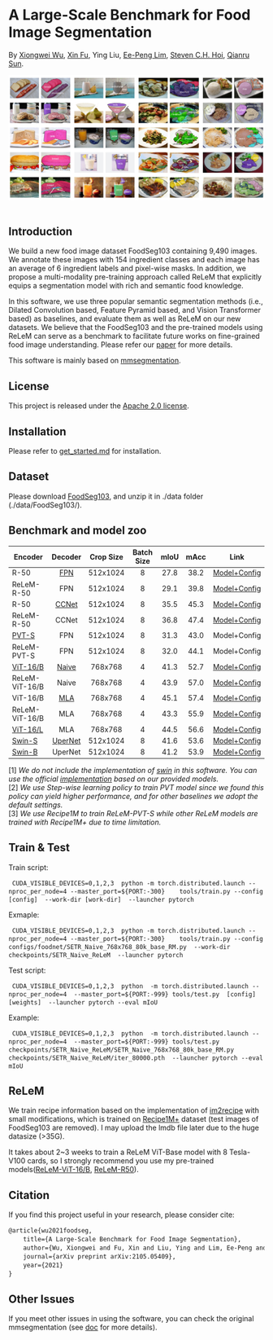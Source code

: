 # A Large-Scale Benchmark for Food Image Segmentation

By [Xiongwei Wu](http://xiongweiwu.github.io/), [Xin Fu](https://xinfu607.github.io/), Ying Liu, [Ee-Peng Lim](http://www.mysmu.edu/faculty/eplim/), [Steven C.H. Hoi](https://sites.google.com/view/stevenhoi/home/), [Qianru Sun](https://qianrusun.com/).

<div align="center">
  <img src="resources/foodseg103.png" width="800"/>
</div>
<br />

## Introduction

We build a new food image dataset FoodSeg103 containing 9,490 images. We annotate these images with 154 ingredient classes and each image has an average of 6 ingredient labels and pixel-wise masks.
In addition, we propose a multi-modality pre-training approach called ReLeM that explicitly equips a segmentation model with rich and semantic food knowledge.

In this software, we use three popular semantic segmentation methods (i.e., Dilated Convolution based, Feature Pyramid based, and Vision Transformer based) as baselines, and evaluate them as well as ReLeM on our new datasets. We believe that the FoodSeg103 and the pre-trained models using ReLeM can serve as a benchmark to facilitate future works on fine-grained food image understanding. Please refer our [paper](https://arxiv.org/abs/2105.05409) for more details.

This software is mainly based on [mmsegmentation](https://github.com/open-mmlab/mmsegmentation/). 

## License

This project is released under the [Apache 2.0 license](LICENSE).


## Installation

Please refer to [get_started.md](docs/get_started.md#installation) for installation. 

## Dataset

Please download [FoodSeg103](https://drive.google.com/file/d/1Ah-YebA_lQdnM1ckbbN2-b28-pXkXroE/view), and unzip it in ./data folder (./data/FoodSeg103/). 



## Benchmark and model zoo


Encoder | Decoder | Crop Size |  Batch Size |mIoU | mAcc | Link
--- |:---:|:---:|:---:|:---:|:---:|:---:
R-50	|	[FPN](https://arxiv.org/abs/1901.02446)   | 512x1024  | 8           |  27.8   |  38.2    | [Model+Config](https://drive.google.com/drive/folders/1CQ5CXxASAoobj7bKqyuvazkeusqMAM4F?usp=sharing)
ReLeM-R-50	|	FPN   | 512x1024  | 8       |  29.1   |  39.8    | [Model+Config](https://drive.google.com/drive/folders/1m7N2EE8jkX67a0lD6GZ4NQgr4gEcWpDU?usp=sharing)
R-50	|	[CCNet](https://arxiv.org/abs/1811.11721)   | 512x1024  | 8       |  35.5   |  45.3    | [Model+Config](https://drive.google.com/drive/folders/1pNPbtrGqCq_Zlina2PCs6X8bIvY9ZZxG?usp=sharing)
ReLeM-R-50	|	CCNet   | 512x1024  | 8   |    36.8 | 47.4     | [Model+Config](https://drive.google.com/drive/folders/1FWwxAsZzDnBbDBEbohqOA8htyWgMLM4U?usp=sharing)
[PVT-S](https://arxiv.org/abs/2102.12122)	|	FPN   | 512x1024  | 8           |   31.3  | 43.0     | Model+Config
ReLeM-PVT-S	|	FPN   | 512x1024  | 8           | 32.0    | 44.1     | Model+Config
[ViT-16/B](https://openreview.net/forum?id=YicbFdNTTy)	|	[Naive](https://arxiv.org/abs/2012.15840)   | 768x768  | 4           | 41.3    |  52.7    | [Model+Config](https://drive.google.com/drive/folders/19b3VG906CA-5kQFaJVk5U6kDxnw9HcWL?usp=sharing)
ReLeM-ViT-16/B	|	Naive   | 768x768  | 4           | 43.9    |  57.0    | [Model+Config](https://drive.google.com/drive/folders/10yKiu8aMeTGphU2CKT2ybeAC3ezgDnXP?usp=sharing)
ViT-16/B	|	[MLA](https://arxiv.org/abs/2012.15840)   | 768x768  | 4           |  45.1   | 57.4     | [Model+Config](https://drive.google.com/drive/folders/17Ht1HQDaBJmS0FXaXGjHk0VQNhAJxrlF?usp=sharing)
ReLeM-ViT-16/B	|	MLA   | 768x768  | 4           | 43.3    | 55.9     | [Model+Config](https://drive.google.com/drive/folders/12OlkStefNmELNLo-xJqc-lE-kPZ7DvPV?usp=sharing)
[ViT-16/L](https://openreview.net/forum?id=YicbFdNTTy)	|	MLA   | 768x768  | 4           |  44.5   |   56.6   | [Model+Config](https://drive.google.com/drive/folders/1PS4uh2zktNc0hh-mSLZkRTqgNnkfh7xu?usp=sharing)
[Swin-S](https://arxiv.org/abs/2103.14030)	|	[UperNet](https://arxiv.org/abs/1807.10221)   | 512x1024  | 8           |  41.6   |  53.6    | [Model+Config](https://drive.google.com/drive/folders/1E5fZga8h65dNZCX1m8zywvB8MwrleFNg?usp=sharing)
[Swin-B](https://arxiv.org/abs/2103.14030)	|	UperNet   | 512x1024  | 8           |  41.2   |  53.9    | [Model+Config](https://drive.google.com/drive/folders/1kqOsH51h1pa-88tbFVUV3mmzTNCGzqd0?usp=sharing)


[1] *We do not include the implementation of [swin](https://arxiv.org/abs/2103.14030) in this software. You can use the official [implementation](https://github.com/SwinTransformer/Swin-Transformer-Semantic-Segmentation) based on our provided models.* \
[2] *We use Step-wise learning policy to train PVT model since we found this policy can yield higher performance, and for other baselines we adopt the default settings.* \
[3] *We use Recipe1M to train ReLeM-PVT-S while other ReLeM models are trained with Recipe1M+ due to time limitation.*



## Train & Test

Train script:

```
 CUDA_VISIBLE_DEVICES=0,1,2,3  python -m torch.distributed.launch --nproc_per_node=4 --master_port=${PORT:-300}    tools/train.py --config [config]  --work-dir [work-dir]  --launcher pytorch
```

Exmaple:

```
 CUDA_VISIBLE_DEVICES=0,1,2,3  python -m torch.distributed.launch --nproc_per_node=4 --master_port=${PORT:-300}    tools/train.py --config configs/foodnet/SETR_Naive_768x768_80k_base_RM.py  --work-dir  checkpoints/SETR_Naive_ReLeM  --launcher pytorch
```

Test script:

```
 CUDA_VISIBLE_DEVICES=0,1,2,3  python  -m torch.distributed.launch --nproc_per_node=4  --master_port=${PORT:-999} tools/test.py  [config]   [weights]  --launcher pytorch --eval mIoU
```

Example:

```
 CUDA_VISIBLE_DEVICES=0,1,2,3  python  -m torch.distributed.launch --nproc_per_node=4  --master_port=${PORT:-999} tools/test.py  checkpoints/SETR_Naive_ReLeM/SETR_Naive_768x768_80k_base_RM.py   checkpoints/SETR_Naive_ReLeM/iter_80000.pth  --launcher pytorch --eval mIoU
```

## ReLeM
We train recipe information based on the implementation of [im2recipe](https://github.com/torralba-lab/im2recipe-Pytorch) with small modifications, which is trained on [Recipe1M+](http://pic2recipe.csail.mit.edu/) dataset (test images of FoodSeg103 are removed). I may upload the lmdb file later due to the huge datasize (>35G).

It takes about 2~3 weeks to train a ReLeM ViT-Base model with 8 Tesla-V100 cards, so I strongly recommend you use my pre-trained models([ReLeM-ViT-16/B](https://drive.google.com/file/d/1ZWAcYkqmq-6IYZFHDyTp5BZfIcjeywyy/view?usp=sharing), [ReLeM-R50](https://drive.google.com/file/d/18c6wP9rWzEB5mRLtxZbqDmmgZd0VvzK_/view?usp=sharing)).


## Citation

If you find this project useful in your research, please consider cite:

```latex
@article{wu2021foodseg,
	title={A Large-Scale Benchmark for Food Image Segmentation},
	author={Wu, Xiongwei and Fu, Xin and Liu, Ying and Lim, Ee-Peng and Hoi, Steven CH and Sun, Qianru},
	journal={arXiv preprint arXiv:2105.05409},
	year={2021}
}
```


## Other Issues

If you meet other issues in using the software, you can check the original mmsegmentation (see [doc](https://mmsegmentation.readthedocs.io/) for more details).



